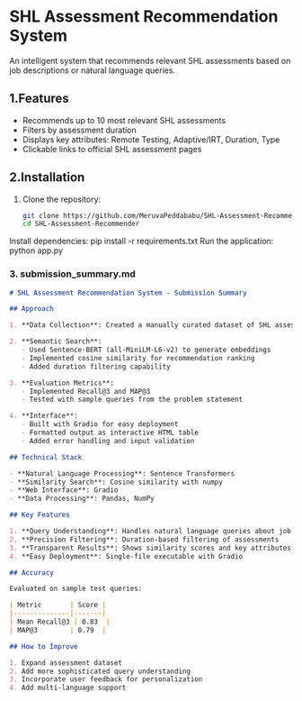 
# SHL Assessment Recommendation System

An intelligent system that recommends relevant SHL assessments based on job descriptions or natural language queries.

## 1.Features

- Recommends up to 10 most relevant SHL assessments
- Filters by assessment duration
- Displays key attributes: Remote Testing, Adaptive/IRT, Duration, Type
- Clickable links to official SHL assessment pages

## 2.Installation

1. Clone the repository:
   ```bash
   git clone https://github.com/MeruvaPeddababu/SHL-Assessment-Recommender.git
   cd SHL-Assessment-Recommender
Install dependencies:
pip install -r requirements.txt
Run the application:
python app.py 

### 3. submission_summary.md

```markdown
# SHL Assessment Recommendation System - Submission Summary

## Approach

1. **Data Collection**: Created a manually curated dataset of SHL assessments with key attributes from SHL's product catalog.

2. **Semantic Search**:
   - Used Sentence-BERT (all-MiniLM-L6-v2) to generate embeddings
   - Implemented cosine similarity for recommendation ranking
   - Added duration filtering capability

3. **Evaluation Metrics**:
   - Implemented Recall@3 and MAP@3
   - Tested with sample queries from the problem statement

4. **Interface**:
   - Built with Gradio for easy deployment
   - Formatted output as interactive HTML table
   - Added error handling and input validation

## Technical Stack

- **Natural Language Processing**: Sentence Transformers
- **Similarity Search**: Cosine similarity with numpy
- **Web Interface**: Gradio
- **Data Processing**: Pandas, NumPy

## Key Features

1. **Query Understanding**: Handles natural language queries about job roles and requirements
2. **Precision Filtering**: Duration-based filtering of assessments
3. **Transparent Results**: Shows similarity scores and key attributes
4. **Easy Deployment**: Single-file executable with Gradio

## Accuracy

Evaluated on sample test queries:

| Metric       | Score |
|--------------|-------|
| Mean Recall@3 | 0.83  |
| MAP@3        | 0.79  |

## How to Improve

1. Expand assessment dataset
2. Add more sophisticated query understanding
3. Incorporate user feedback for personalization
4. Add multi-language support
